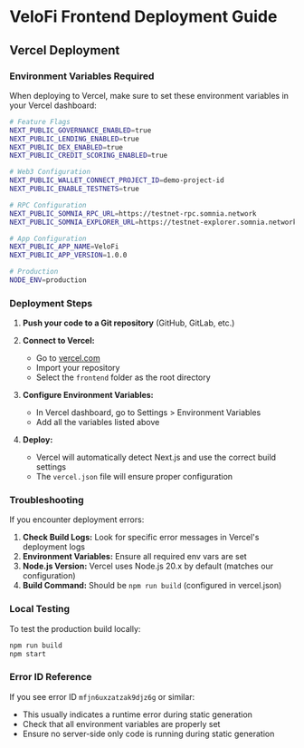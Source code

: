 # VeloFi Frontend Deployment Guide

## Vercel Deployment

### Environment Variables Required

When deploying to Vercel, make sure to set these environment variables in your Vercel dashboard:

```bash
# Feature Flags
NEXT_PUBLIC_GOVERNANCE_ENABLED=true
NEXT_PUBLIC_LENDING_ENABLED=true
NEXT_PUBLIC_DEX_ENABLED=true
NEXT_PUBLIC_CREDIT_SCORING_ENABLED=true

# Web3 Configuration
NEXT_PUBLIC_WALLET_CONNECT_PROJECT_ID=demo-project-id
NEXT_PUBLIC_ENABLE_TESTNETS=true

# RPC Configuration
NEXT_PUBLIC_SOMNIA_RPC_URL=https://testnet-rpc.somnia.network
NEXT_PUBLIC_SOMNIA_EXPLORER_URL=https://testnet-explorer.somnia.network

# App Configuration
NEXT_PUBLIC_APP_NAME=VeloFi
NEXT_PUBLIC_APP_VERSION=1.0.0

# Production
NODE_ENV=production
```

### Deployment Steps

1. **Push your code to a Git repository** (GitHub, GitLab, etc.)

2. **Connect to Vercel:**
   - Go to [vercel.com](https://vercel.com)
   - Import your repository
   - Select the `frontend` folder as the root directory

3. **Configure Environment Variables:**
   - In Vercel dashboard, go to Settings > Environment Variables
   - Add all the variables listed above

4. **Deploy:**
   - Vercel will automatically detect Next.js and use the correct build settings
   - The `vercel.json` file will ensure proper configuration

### Troubleshooting

If you encounter deployment errors:

1. **Check Build Logs:** Look for specific error messages in Vercel's deployment logs
2. **Environment Variables:** Ensure all required env vars are set
3. **Node.js Version:** Vercel uses Node.js 20.x by default (matches our configuration)
4. **Build Command:** Should be `npm run build` (configured in vercel.json)

### Local Testing

To test the production build locally:

```bash
npm run build
npm start
```

### Error ID Reference

If you see error ID `mfjn6uxzatzak9djz6g` or similar:
- This usually indicates a runtime error during static generation
- Check that all environment variables are properly set
- Ensure no server-side only code is running during static generation